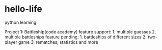 # hello-life
python learning

Project 1: Battleship(code academy)
feature support: 1. multiple guesses
                 2. multiple battleships
feature pending: 1. battleships of different sizes
                 2. two-player game
                 3. rematches, statistics and more
